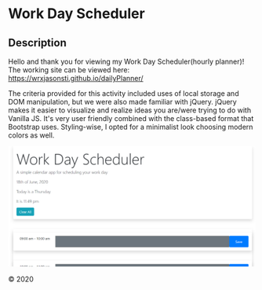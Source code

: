 #  Work Day Scheduler

## Description

Hello and thank you for viewing my Work Day Scheduler(hourly planner)! The working site can be viewed here: https://wrxjasonsti.github.io/dailyPlanner/

The criteria provided for this activity included uses of local storage and DOM manipulation, but we were also made familiar with jQuery. jQuery makes it easier to visualize and realize ideas you are/were trying to do with Vanilla JS. It's very user friendly combined with the class-based format that Bootstrap uses. Styling-wise, I opted for a minimalist look choosing modern colors as well.

![day planner main](./Assets/Capture.PNG)

© 2020
